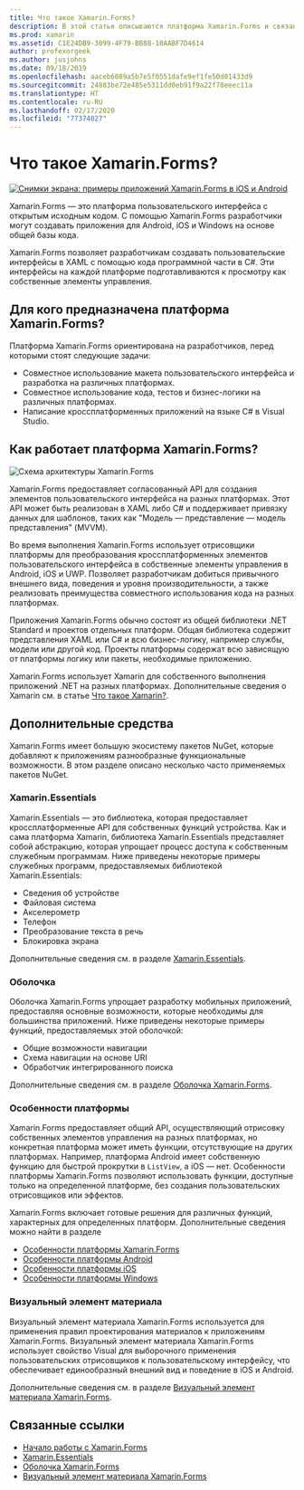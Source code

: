 ```yaml
---
title: Что такое Xamarin.Forms?
description: В этой статье описываются платформа Xamarin.Forms и связанные с ней библиотеки.
ms.prod: xamarin
ms.assetid: C1E24DB9-3099-4F79-BB88-10AABF7D4614
author: profexorgeek
ms.author: jusjohns
ms.date: 09/18/2019
ms.openlocfilehash: aaceb6089a5b7e5f0551dafe9ef1fe50d01433d9
ms.sourcegitcommit: 24883be72e485e5311dd0eb91f9a22f78eeec11a
ms.translationtype: HT
ms.contentlocale: ru-RU
ms.lasthandoff: 02/17/2020
ms.locfileid: "77374027"
---
```

# <a name="what-is-xamarinforms"></a>Что такое Xamarin.Forms?

[![Снимки экрана: примеры приложений Xamarin.Forms в iOS и Android](what-is-xamarin-forms-images/xamarin-forms-app-cropped.png)](what-is-xamarin-forms-images/xamarin-forms-app.png#lightbox)

Xamarin.Forms — это платформа пользовательского интерфейса с открытым исходным кодом. С помощью Xamarin.Forms разработчики могут создавать приложения для Android, iOS и Windows на основе общей базы кода.

Xamarin.Forms позволяет разработчикам создавать пользовательские интерфейсы в XAML с помощью кода программной части в C#. Эти интерфейсы на каждой платформе подготавливаются к просмотру как собственные элементы управления.

## <a name="who-xamarinforms-is-for"></a>Для кого предназначена платформа Xamarin.Forms?

Платформа Xamarin.Forms ориентирована на разработчиков, перед которыми стоят следующие задачи:

- Совместное использование макета пользовательского интерфейса и разработка на различных платформах.
- Совместное использование кода, тестов и бизнес-логики на различных платформах.
- Написание кроссплатформенных приложений на языке C# в Visual Studio.

## <a name="how-xamarinforms-works"></a>Как работает платформа Xamarin.Forms?

![Схема архитектуры Xamarin.Forms](what-is-xamarin-forms-images/xamarin-forms-architecture.png)

Xamarin.Forms предоставляет согласованный API для создания элементов пользовательского интерфейса на разных платформах. Этот API может быть реализован в XAML либо C# и поддерживает привязку данных для шаблонов, таких как "Модель — представление — модель представления" (MVVM).

Во время выполнения Xamarin.Forms использует отрисовщики платформы для преобразования кроссплатформенных элементов пользовательского интерфейса в собственные элементы управления в Android, iOS и UWP. Позволяет разработчикам добиться привычного внешнего вида, поведения и уровня производительности, а также реализовать преимущества совместного использования кода на разных платформах.

Приложения Xamarin.Forms обычно состоят из общей библиотеки .NET Standard и проектов отдельных платформ. Общая библиотека содержит представления XAML или C# и всю бизнес-логику, например службы, модели или другой код. Проекты платформы содержат всю зависящую от платформы логику или пакеты, необходимые приложению.

Xamarin.Forms использует Xamarin для собственного выполнения приложений .NET на разных платформах. Дополнительные сведения о Xamarin см. в статье [Что такое Xamarin?](~/get-started/what-is-xamarin.md).

## <a name="additional-tools"></a>Дополнительные средства

Xamarin.Forms имеет большую экосистему пакетов NuGet, которые добавляют к приложениям разнообразные функциональные возможности. В этом разделе описано несколько часто применяемых пакетов NuGet.

### <a name="xamarinessentials"></a>Xamarin.Essentials

Xamarin.Essentials — это библиотека, которая предоставляет кроссплатформенные API для собственных функций устройства. Как и сама платформа Xamarin, библиотека Xamarin.Essentials представляет собой абстракцию, которая упрощает процесс доступа к собственным служебным программам. Ниже приведены некоторые примеры служебных программ, предоставляемых библиотекой Xamarin.Essentials:

- Сведения об устройстве
- Файловая система
- Акселерометр
- Телефон
- Преобразование текста в речь
- Блокировка экрана

Дополнительные сведения см. в разделе [Xamarin.Essentials](~/essentials/index.md).

### <a name="shell"></a>Оболочка

Оболочка Xamarin.Forms упрощает разработку мобильных приложений, предоставляя основные возможности, которые необходимы для большинства приложений. Ниже приведены некоторые примеры функций, предоставляемых этой оболочкой:

- Общие возможности навигации
- Схема навигации на основе URI
- Обработчик интегрированного поиска

Дополнительные сведения см. в разделе [Оболочка Xamarin.Forms](~/xamarin-forms/app-fundamentals/shell/index.md).

### <a name="platform-specifics"></a>Особенности платформы

Xamarin.Forms предоставляет общий API, осуществляющий отрисовку собственных элементов управления на разных платформах, но конкретная платформа может иметь функции, отсутствующие на других платформах. Например, платформа Android имеет собственную функцию для быстрой прокрутки в `ListView`, а iOS — нет. Особенности платформы Xamarin.Forms позволяют использовать функции, доступные только на определенной платформе, без создания пользовательских отрисовщиков или эффектов.

Xamarin.Forms включает готовые решения для различных функций, характерных для определенных платформ. Дополнительные сведения можно найти в разделе

- [Особенности платформы Xamarin.Forms](~/xamarin-forms/platform/platform-specifics/index.md)
- [Особенности платформы Android](~/xamarin-forms/platform/android/index.md)
- [Особенности платформы iOS](~/xamarin-forms/platform/ios/index.md)
- [Особенности платформы Windows](~/xamarin-forms/platform/windows/index.md)

### <a name="material-visual"></a>Визуальный элемент материала

Визуальный элемент материала Xamarin.Forms используется для применения правил проектирования материалов к приложениям Xamarin.Forms. Визуальный элемент материала Xamarin.Forms использует свойство Visual для выборочного применения пользовательских отрисовщиков к пользовательскому интерфейсу, что обеспечивает единообразный внешний вид и поведение в iOS и Android.

Дополнительные сведения см. в разделе [Визуальный элемент материала Xamarin.Forms](~/xamarin-forms/user-interface/visual/material-visual.md).

## <a name="related-links"></a>Связанные ссылки

- [Начало работы с Xamarin.Forms](~/xamarin-forms/index.yml)
- [Xamarin.Essentials](~/essentials/index.md)
- [Оболочка Xamarin.Forms](~/xamarin-forms/app-fundamentals/shell/index.md)
- [Визуальный элемент материала Xamarin.Forms](~/xamarin-forms/user-interface/visual/material-visual.md)
